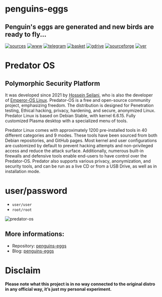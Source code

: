 penguins-eggs
=============

## Penguin&#39;s eggs are generated and new birds are ready to fly...
[![sources](https://img.shields.io/badge/github-sources-cyan)](https://github.com/pieroproietti/penguins-eggs)
[![www](https://img.shields.io/badge/www-blog-cyan)](https://penguins-eggs.net)
[![telegram](https://img.shields.io/badge/telegram-group-cyan)](https://t.me/penguins_eggs)
[![basket](https://img.shields.io/badge/basket-naked-blue)](https://penguins-eggs.net/basket/)
[![gdrive](https://img.shields.io/badge/gdrive-all-blue)](https://drive.google.com/drive/folders/19fwjvsZiW0Dspu2Iq-fQN0J-PDbKBlYY)
[![sourceforge](https://img.shields.io/badge/sourceforge-all-blue)](https://sourceforge.net/projects/penguins-eggs/files/)
[![ver](https://img.shields.io/npm/v/penguins-eggs.svg)](https://npmjs.org/package/penguins-eggs)

# Predator OS

## Polymorphic Security Platform

It was developed since 2021 by [Hossein Seilani](https://seilany.ir/), who is also the developer of [Emperor-OS  Linux](https://emperor-os.ir/). Predator-OS is a free and open-source community project, emphasizing freedom. The distribution is designed for Penetration testing, Ethical hacking, privacy, hardening, and secure, anonymized Linux. Predator Linux is based on Debian Stable, with kernel 6.6.15. Fully customized Plasma desktop with a specialized menu of tools.
 
Predator Linux comes with approximately 1200 pre-installed tools in 40 different categories and 9 modes. These tools have been sourced from both Debian repositories, and GitHub pages. Most kernel and user configurations are customized by default to prevent hacking attempts and non-privileged access and reduce the attack surface. Additionally, numerous built-in firewalls and defensive tools enable end-users to have control over the Predator-OS. Predator also supports various privacy, anonymization, and security tools, and can be run as a live CD or from a USB Drive, as well as in installation mode.


# user/password
* ```user/user```
* ```root/root```


![predator-os](https://predator-os.ir/wp-content/uploads/2023/03/grub.png)

## More informations:

* Repository: [penguins-eggs](https://github.com/pieroproietti/penguins-eggs)
* Blog: [penguins-eggs](https://penguins-eggs.net)

# Disclaim
__Please note what this project is in no way connected to the original distro in any official way, it’s just my personal experiment.__


